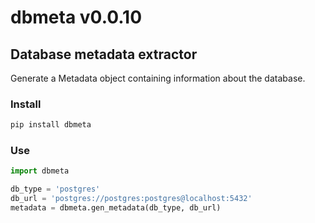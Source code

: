 # dbmeta v0.0.10
## Database metadata extractor

Generate a Metadata object containing information about the database.

### Install
```bash
pip install dbmeta
```

### Use
```python
import dbmeta

db_type = 'postgres'
db_url = 'postgres://postgres:postgres@localhost:5432'
metadata = dbmeta.gen_metadata(db_type, db_url)
```